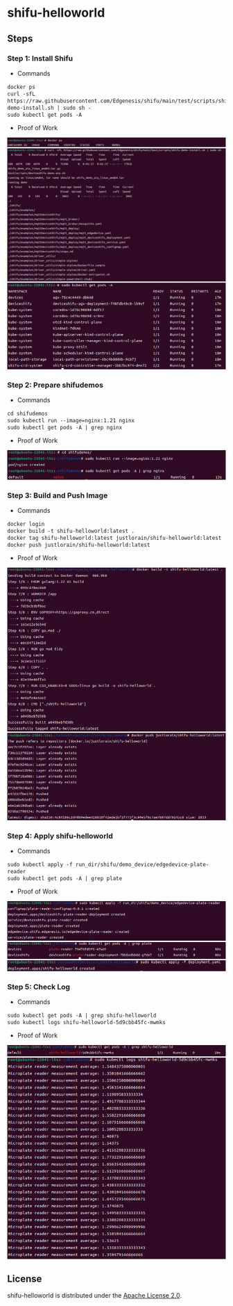 # shifu-helloworld

## Steps

### Step 1: Install Shifu

- Commands

```shell
docker ps
curl -sfL https://raw.githubusercontent.com/Edgenesis/shifu/main/test/scripts/shifu-demo-install.sh | sudo sh -
sudo kubectl get pods -A 
```

- Proof of Work

![1-1](./images/step-1-1.png)
![1-2](./images/step-1-2.png)
![1-3](./images/step-1-3.png)

### Step 2: Prepare shifudemos

- Commands

```shell
cd shifudemos
sudo kubectl run --image=nginx:1.21 nginx
sudo kubectl get pods -A | grep nginx
```

- Proof of Work

![2](./images/step-2.png)

### Step 3: Build and Push Image

- Commands

```shell
docker login
docker build -t shifu-helloworld:latest .
docker tag shifu-helloworld:latest justlorain/shifu-helloworld:latest
docker push justlorain/shifu-helloworld:latest
```
- Proof of Work

![3-1](./images/step-3-1.png)
![3-2](./images/step-3-2.png)

### Step 4: Apply shifu-helloworld

- Commands

```shell
sudo kubectl apply -f run_dir/shifu/demo_device/edgedevice-plate-reader
sudo kubectl get pods -A | grep plate
```

- Proof of Work

![4-1](./images/step-4-1.png)
![4-2](./images/step-4-2.png)
![4-3](./images/step-4-3.png)

### Step 5: Check Log

- Commands 

```shell
sudo kubectl get pods -A | grep shifu-helloworld
sudo kubectl logs shifu-helloworld-5d9cbb45fc-mwmks
```

- Proof of Work

![5-1](./images/step-5-1.png)
![5-2](./images/step-5-2.png)

## License

shifu-helloworld is distributed under the [Apache License 2.0](./LICENSE).
